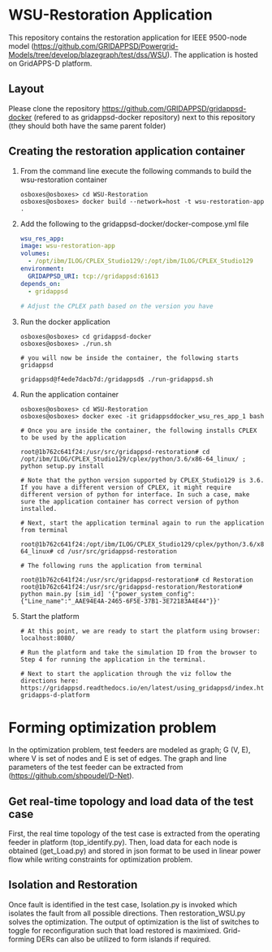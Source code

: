 # WSU-Restoration Application

This repository contains the restoration application for IEEE 9500-node model (https://github.com/GRIDAPPSD/Powergrid-Models/tree/develop/blazegraph/test/dss/WSU). The application is hosted on GridAPPS-D platform. 

## Layout

Please clone the repository https://github.com/GRIDAPPSD/gridappsd-docker (refered to as gridappsd-docker repository) next to this repository (they should both have the same parent folder)

## Creating the restoration application container

1.  From the command line execute the following commands to build the wsu-restoration container

    ```console
    osboxes@osboxes> cd WSU-Restoration
    osboxes@osboxes> docker build --network=host -t wsu-restoration-app .
    ```

1.  Add the following to the gridappsd-docker/docker-compose.yml file

    ```` yaml
    wsu_res_app:
    image: wsu-restoration-app
    volumes:
      - /opt/ibm/ILOG/CPLEX_Studio129/:/opt/ibm/ILOG/CPLEX_Studio129
    environment:
      GRIDAPPSD_URI: tcp://gridappsd:61613
    depends_on:
      - gridappsd   
      
    # Adjust the CPLEX path based on the version you have
    ````
    

1.  Run the docker application 

    ```` console
    osboxes@osboxes> cd gridappsd-docker
    osboxes@osboxes> ./run.sh
    
    # you will now be inside the container, the following starts gridappsd
    
    gridappsd@f4ede7dacb7d:/gridappsd$ ./run-gridappsd.sh
    
    ```` 

1.  Run the application container

    ```` console
    osboxes@osboxes> cd WSU-Restoration
    osboxes@osboxes> docker exec -it gridappsddocker_wsu_res_app_1 bash
    
    # Once you are inside the container, the following installs CPLEX to be used by the application 
    
    root@1b762c641f24:/usr/src/gridappsd-restoration# cd /opt/ibm/ILOG/CPLEX_Studio129/cplex/python/3.6/x86-64_linux/ ; python setup.py install
    
    # Note that the python version supported by CPLEX_Studio129 is 3.6. If you have a different version of CPLEX, it might require different version of python for interface. In such a case, make sure the application container has correct version of python installed.
    
    # Next, start the application terminal again to run the application from terminal
    
    root@1b762c641f24:/opt/ibm/ILOG/CPLEX_Studio129/cplex/python/3.6/x86-64_linux# cd /usr/src/gridappsd-restoration
    
    # The following runs the application from terminal
    
    root@1b762c641f24:/usr/src/gridappsd-restoration# cd Restoration
    root@1b762c641f24:/usr/src/gridappsd-restoration/Restoration# python main.py [sim_id] '{"power_system_config":  {"Line_name":"_AAE94E4A-2465-6F5E-37B1-3E72183A4E44"}}'    
    ````
1.  Start the platform

    ```` console
    # At this point, we are ready to start the platform using browser: localhost:8080/ 
    
    # Run the platform and take the simulation ID from the browser to Step 4 for running the application in the terminal.
    
    # Next to start the application through the viz follow the directions here: https://gridappsd.readthedocs.io/en/latest/using_gridappsd/index.html#start-gridapps-d-platform

    ````




# Forming optimization problem

In the optimization problem, test feeders are modeled as graph; G (V, E), where V is set of nodes and E is set of edges. The graph and line parameters of the test feeder can be extracted from (https://github.com/shpoudel/D-Net). 


## Get real-time topology and load data of the test case

First, the real time topology of the test case is extracted from the operating feeder in platform (top_identify.py). Then, load data for each node is obtained (get_Load.py) and stored in json format to be used in linear power flow while writing constraints for optimization problem.

## Isolation and Restoration

Once fault is identified in the test case, Isolation.py is invoked which isolates the fault from all possible directions. Then restoration_WSU.py solves the optimization. The output of optimization is the list of switches to toggle for reconfiguration such that load restored is maximixed. Grid-forming DERs can also be utilized to form islands if required. 
